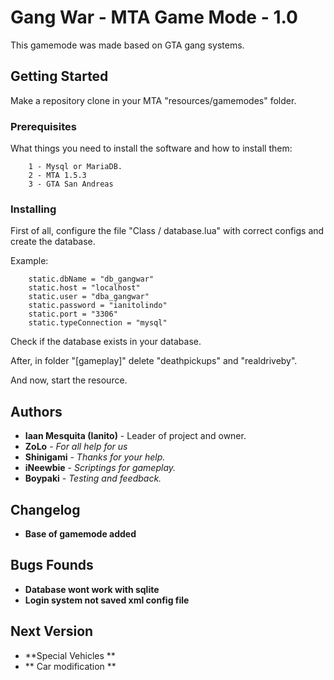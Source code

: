 # Gang War - MTA Game Mode - 1.0

This gamemode was made based on GTA gang systems.

## Getting Started

Make a repository clone in your MTA "resources/gamemodes" folder.

### Prerequisites

What things you need to install the software and how to install them:

```
	1 - Mysql or MariaDB.
	2 - MTA 1.5.3
	3 - GTA San Andreas
```

### Installing

First of all, configure the file "Class / database.lua" with correct configs and create the database.

Example: 

```
	static.dbName = "db_gangwar"
	static.host = "localhost"
	static.user = "dba_gangwar"
	static.password = "ianitolindo"
	static.port = "3306"
	static.typeConnection = "mysql"
```

Check if the database exists in your database.

After, in folder "[gameplay]" delete "deathpickups" and "realdriveby".

And now, start the resource.

## Authors

* **Iaan Mesquita (Ianito)** - Leader of project and owner.
* **ZoLo** - *For all help for us* 
* **Shinigami** - *Thanks for your help.* 
* **iNeewbie** - *Scriptings for gameplay.* 
* **Boypaki** - *Testing and feedback.* 

## Changelog

* **Base of gamemode added** 

## Bugs Founds
* **Database wont work with sqlite**
* **Login system not saved xml config file**


## Next Version
* **Special Vehicles **
* ** Car modification **
